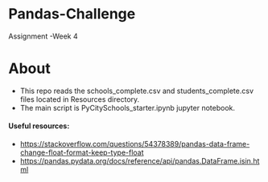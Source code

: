 # Pandas-Challenge
Assignment -Week 4

# About

- This repo reads the schools_complete.csv and students_complete.csv files located in Resources directory. 
- The main script is PyCitySchools_starter.ipynb jupyter notebook.

#### Useful resources:
- https://stackoverflow.com/questions/54378389/pandas-data-frame-change-float-format-keep-type-float
- https://pandas.pydata.org/docs/reference/api/pandas.DataFrame.isin.html
